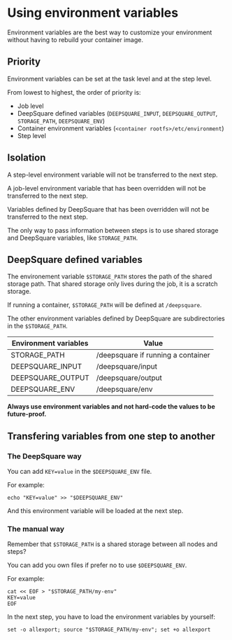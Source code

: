 # Using environment variables

Environment variables are the best way to customize your environment without having to rebuild your container image.

## Priority

Environment variables can be set at the task level and at the step level.

From lowest to highest, the order of priority is:

- Job level
- DeepSquare defined variables (`DEEPSQUARE_INPUT`, `DEEPSQUARE_OUTPUT`, `STORAGE_PATH`, `DEEPSQUARE_ENV`)
- Container environment variables (`<container rootfs>/etc/environment`)
- Step level

## Isolation

A step-level environment variable will not be transferred to the next step.

A job-level environment variable that has been overridden will not be transferred to the next step.

Variables defined by DeepSquare that has been overridden will not be transferred to the next step.

The only way to pass information between steps is to use shared storage and DeepSquare variables, like `STORAGE_PATH`.

## DeepSquare defined variables

The environement variable `$STORAGE_PATH` stores the path of the shared storage path. That shared storage only lives during the job, it is a scratch storage.

If running a container, `$STORAGE_PATH` will be defined at `/deepsquare`.

The other environment variables defined by DeepSquare are subdirectories in the `$STORAGE_PATH`.

| Environment variables | Value                              |
| --------------------- | ---------------------------------- |
| STORAGE_PATH          | /deepsquare if running a container |
| DEEPSQUARE_INPUT      | /deepsquare/input                  |
| DEEPSQUARE_OUTPUT     | /deepsquare/output                 |
| DEEPSQUARE_ENV        | /deepsquare/env                    |

**Always use environment variables and not hard-code the values to be future-proof.**

## Transfering variables from one step to another

### The DeepSquare way

You can add `KEY=value` in the `$DEEPSQUARE_ENV` file.

For example:

```shell title="step.command"
echo "KEY=value" >> "$DEEPSQUARE_ENV"
```

And this environment variable will be loaded at the next step.

### The manual way

Remember that `$STORAGE_PATH` is a shared storage between all nodes and steps?

You can add you own files if prefer no to use `$DEEPSQUARE_ENV`.

For example:

```shell title="step.command"
cat << EOF > "$STORAGE_PATH/my-env"
KEY=value
EOF
```

In the next step, you have to load the environment variables by yourself:

```shell title="step2.command"
set -o allexport; source "$STORAGE_PATH/my-env"; set +o allexport
```

